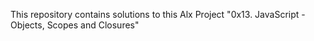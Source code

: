 This repository contains solutions to this Alx Project "0x13. JavaScript - Objects, Scopes and Closures"